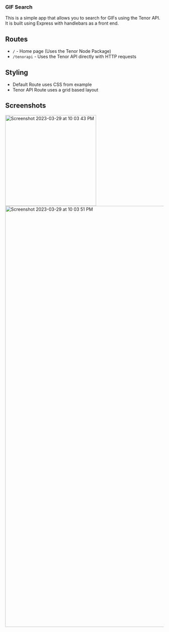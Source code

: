 ### GIF Search

This is a simple app that allows you to search for GIFs using the Tenor API. It is built using Express with handlebars as a front end.

## Routes
- `/` - Home page (Uses the Tenor Node Package)
- `/tenorapi` - Uses the Tenor API directly with HTTP requests

## Styling
- Default Route uses CSS from example
- Tenor API Route uses a grid based layout

## Screenshots
<img width="289" alt="Screenshot 2023-03-29 at 10 03 43 PM" src="https://user-images.githubusercontent.com/93214149/228709237-47da2cfb-42cf-41bc-bd27-67d7deb6a988.png">

<img width="1340" alt="Screenshot 2023-03-29 at 10 03 51 PM" src="https://user-images.githubusercontent.com/93214149/228709240-72074646-f3c3-413e-bbd1-d0d37d72a43c.png">

